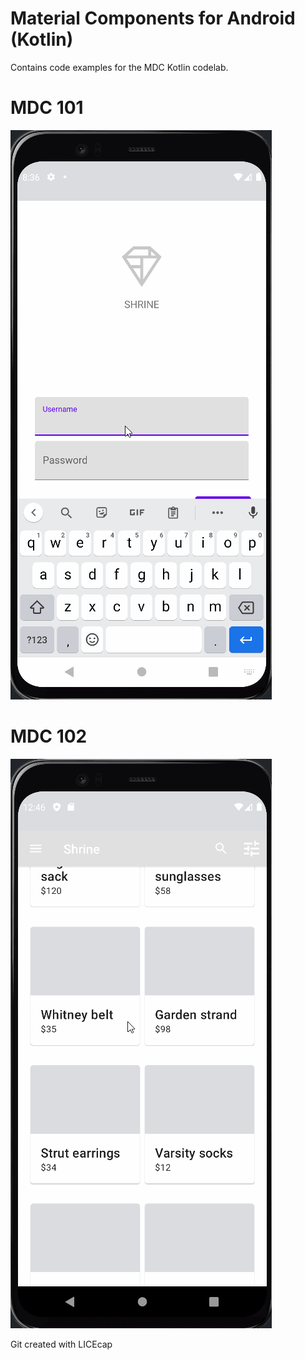 # Material Components for Android (Kotlin)

Contains code examples for the MDC Kotlin codelab.

# MDC 101 

<img src='./GIFs/walkthrough_101.gif' title='Completed 101' width='' alt='Completed 101' />

# MDC 102 

<img src='./GIFs/walkthrough_102.gif' title='Completed 101' width='' alt='Completed 102' />



Git created with LICEcap
